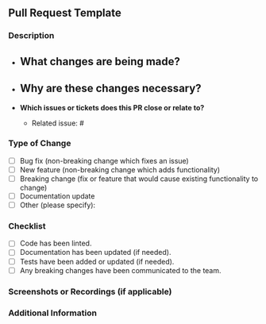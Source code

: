 ## Pull Request Template

### Description
<!-- Please provide a description of the changes being made and why they are necessary. -->

- **What changes are being made?**
  - 

- **Why are these changes necessary?**
  - 

- **Which issues or tickets does this PR close or relate to?**
  - Related issue: #

### Type of Change
<!-- Please check the type of change that applies to your PR. -->
- [ ] Bug fix (non-breaking change which fixes an issue)
- [ ] New feature (non-breaking change which adds functionality)
- [ ] Breaking change (fix or feature that would cause existing functionality to change)
- [ ] Documentation update
- [ ] Other (please specify):

### Checklist
- [ ] Code has been linted.
- [ ] Documentation has been updated (if needed).
- [ ] Tests have been added or updated (if needed).
- [ ] Any breaking changes have been communicated to the team.

### Screenshots or Recordings (if applicable)
<!-- Add screenshots, videos, or recordings that might help in understanding the changes better. -->

### Additional Information
<!-- Any additional information or context that might be useful during review. -->
